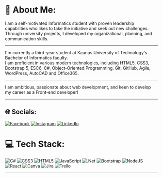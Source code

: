 # 💫 About Me:
I am a self-motivated Informatics student with proven leadership capabilities who likes to take the initiative and seek out new challenges. Through university projects, I developed my organizational, planning, and communication skills.<hr>I'm currently a third-year student at Kaunas University of Technology's Bachelor of Informatics faculty.<br>I am proficient in various modern technologies, including HTML5, CSS3, Bootstrap 5, ESC6, C#, Object-Oriented Programming, Git, GitHub, Agile, WordPress, AutoCAD and Office365.<hr>I am ambitious, passionate about web development, and keen to develop my career as a Front-end developer!<hr>


## 🌐 Socials:
[![Facebook](https://img.shields.io/badge/Facebook-%231877F2.svg?logo=Facebook&logoColor=white)](https://facebook.com/MaqamedMLG) [![Instagram](https://img.shields.io/badge/Instagram-%23E4405F.svg?logo=Instagram&logoColor=white)](https://instagram.com/@maqamedmlg) [![LinkedIn](https://img.shields.io/badge/LinkedIn-%230077B5.svg?logo=linkedin&logoColor=white)](https://linkedin.com/in/mahammad-ismayilov-9aabab1ba) 

# 💻 Tech Stack:
![C#](https://img.shields.io/badge/c%23-%23239120.svg?style=flat&logo=c-sharp&logoColor=white) ![CSS3](https://img.shields.io/badge/css3-%231572B6.svg?style=flat&logo=css3&logoColor=white) ![HTML5](https://img.shields.io/badge/html5-%23E34F26.svg?style=flat&logo=html5&logoColor=white) ![JavaScript](https://img.shields.io/badge/javascript-%23323330.svg?style=flat&logo=javascript&logoColor=%23F7DF1E) ![.Net](https://img.shields.io/badge/.NET-5C2D91?style=flat&logo=.net&logoColor=white) ![Bootstrap](https://img.shields.io/badge/bootstrap-%23563D7C.svg?style=flat&logo=bootstrap&logoColor=white) ![NodeJS](https://img.shields.io/badge/node.js-6DA55F?style=flat&logo=node.js&logoColor=white) ![React](https://img.shields.io/badge/react-%2320232a.svg?style=flat&logo=react&logoColor=%2361DAFB) ![Canva](https://img.shields.io/badge/Canva-%2300C4CC.svg?style=flat&logo=Canva&logoColor=white) ![Jira](https://img.shields.io/badge/jira-%230A0FFF.svg?style=flat&logo=jira&logoColor=white) ![Trello](https://img.shields.io/badge/Trello-%23026AA7.svg?style=flat&logo=Trello&logoColor=white)

---
